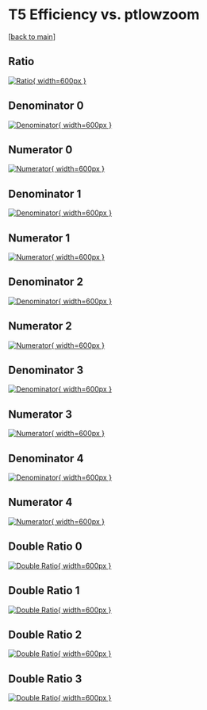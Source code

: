 # T5 Efficiency vs. ptlowzoom

[[back to main](./)]



## Ratio

[![Ratio](../mtv/var/T5_xtr_211_-1_eff_ptlowzoom.png){ width=600px }](../mtv/var/T5_xtr_211_-1_eff_ptlowzoom.pdf)

## Denominator 0

[![Denominator](../mtv/den/T5_xtr_211_-1_eff_ptlowzoom_den0.png){ width=600px }](../mtv/den/T5_xtr_211_-1_eff_ptlowzoom_den0.pdf)

## Numerator 0

[![Numerator](../mtv/num/T5_xtr_211_-1_eff_ptlowzoom_num0.png){ width=600px }](../mtv/num/T5_xtr_211_-1_eff_ptlowzoom_num0.pdf)

## Denominator 1

[![Denominator](../mtv/den/T5_xtr_211_-1_eff_ptlowzoom_den1.png){ width=600px }](../mtv/den/T5_xtr_211_-1_eff_ptlowzoom_den1.pdf)

## Numerator 1

[![Numerator](../mtv/num/T5_xtr_211_-1_eff_ptlowzoom_num1.png){ width=600px }](../mtv/num/T5_xtr_211_-1_eff_ptlowzoom_num1.pdf)

## Denominator 2

[![Denominator](../mtv/den/T5_xtr_211_-1_eff_ptlowzoom_den2.png){ width=600px }](../mtv/den/T5_xtr_211_-1_eff_ptlowzoom_den2.pdf)

## Numerator 2

[![Numerator](../mtv/num/T5_xtr_211_-1_eff_ptlowzoom_num2.png){ width=600px }](../mtv/num/T5_xtr_211_-1_eff_ptlowzoom_num2.pdf)

## Denominator 3

[![Denominator](../mtv/den/T5_xtr_211_-1_eff_ptlowzoom_den3.png){ width=600px }](../mtv/den/T5_xtr_211_-1_eff_ptlowzoom_den3.pdf)

## Numerator 3

[![Numerator](../mtv/num/T5_xtr_211_-1_eff_ptlowzoom_num3.png){ width=600px }](../mtv/num/T5_xtr_211_-1_eff_ptlowzoom_num3.pdf)

## Denominator 4

[![Denominator](../mtv/den/T5_xtr_211_-1_eff_ptlowzoom_den4.png){ width=600px }](../mtv/den/T5_xtr_211_-1_eff_ptlowzoom_den4.pdf)

## Numerator 4

[![Numerator](../mtv/num/T5_xtr_211_-1_eff_ptlowzoom_num4.png){ width=600px }](../mtv/num/T5_xtr_211_-1_eff_ptlowzoom_num4.pdf)

## Double Ratio 0

[![Double Ratio](../mtv/ratio/T5_xtr_211_-1_eff_ptlowzoom_ratio0.png){ width=600px }](../mtv/ratio/T5_xtr_211_-1_eff_ptlowzoom_ratio0.pdf)

## Double Ratio 1

[![Double Ratio](../mtv/ratio/T5_xtr_211_-1_eff_ptlowzoom_ratio1.png){ width=600px }](../mtv/ratio/T5_xtr_211_-1_eff_ptlowzoom_ratio1.pdf)

## Double Ratio 2

[![Double Ratio](../mtv/ratio/T5_xtr_211_-1_eff_ptlowzoom_ratio2.png){ width=600px }](../mtv/ratio/T5_xtr_211_-1_eff_ptlowzoom_ratio2.pdf)

## Double Ratio 3

[![Double Ratio](../mtv/ratio/T5_xtr_211_-1_eff_ptlowzoom_ratio3.png){ width=600px }](../mtv/ratio/T5_xtr_211_-1_eff_ptlowzoom_ratio3.pdf)

